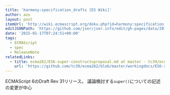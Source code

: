 ```yaml
---
title: 'harmony:specification_drafts [ES Wiki]'
author: azu
layout: post
itemUrl: 'http://wiki.ecmascript.org/doku.php?id=harmony:specification_drafts#january_15_2015_draft_rev_31'
editJSONPath: 'https://github.com/jser/jser.info/edit/gh-pages/data/2015/01/index.json'
date: '2015-01-17T07:24:51+00:00'
tags:
  - ECMAScript
  - spec
  - ReleaseNote
relatedLinks:
  - title: ecma262/ES6-super-construct=proposal.md at master · tc39/ecma262
    url: 'https://github.com/tc39/ecma262/blob/master/workingdocs/ES6-super-construct%3Dproposal.md'
---
```

ECMAScript 6のDraft Rev 31リリース。
議論検討する`super()`についての記述の変更が中心
